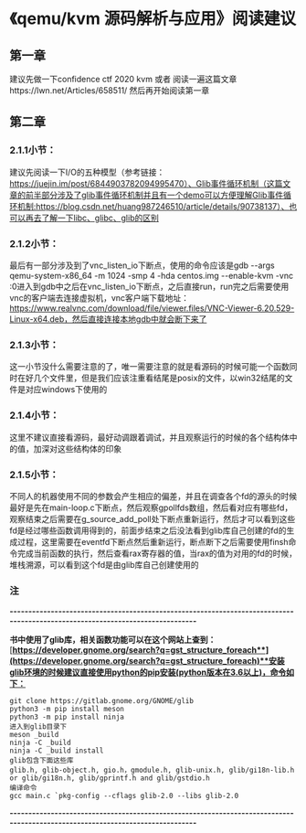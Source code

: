 # 《qemu/kvm 源码解析与应用》阅读建议

## 第一章

建议先做一下confidence ctf 2020 kvm 或者 阅读一遍这篇文章https://lwn.net/Articles/658511/  然后再开始阅读第一章

## 第二章

### 2.1.1小节：

建议先阅读一下I/O的五种模型（参考链接：https://juejin.im/post/6844903782094995470）、Glib事件循环机制（这篇文章的前半部分涉及了glib事件循环机制并且有一个demo可以方便理解Glib事件循环机制:https://blog.csdn.net/huang987246510/article/details/90738137）、也可以再去了解一下libc、glibc、glib的区别

### 2.1.2小节：

最后有一部分涉及到了vnc_listen_io下断点，使用的命令应该是gdb --args qemu-system-x86_64 -m 1024 -smp 4 -hda centos.img --enable-kvm -vnc :0进入到gdb中之后在vnc_listen_io下断点，之后直接run，run完之后需要使用vnc的客户端去连接虚拟机，vnc客户端下载地址：https://www.realvnc.com/download/file/viewer.files/VNC-Viewer-6.20.529-Linux-x64.deb，然后直接连接本地gdb中就会断下来了

### 2.1.3小节：

这一小节没什么需要注意的了，唯一需要注意的就是看源码的时候可能一个函数同时在好几个文件里，但是我们应该注重看结尾是posix的文件，以win32结尾的文件是对应windows下使用的

### 2.1.4小节：

这里不建议直接看源码，最好动调跟着调试，并且观察运行的时候的各个结构体中的值，加深对这些结构体的印象

### 2.1.5小节：

不同人的机器使用不同的参数会产生相应的偏差，并且在调查各个fd的源头的时候最好是先在main-loop.c下断点，然后观察gpollfds数组，然后看对应有哪些fd，观察结束之后需要在g_source_add_poll处下断点重新运行，然后才可以看到这些fd是经过哪些函数调用得到的，前面步结束之后没法看到glib库自己创建的fd的生成过程，这里需要在eventfd下断点然后重新运行，断点断下之后需要使用finsh命令完成当前函数的执行，然后查看rax寄存器的值，当rax的值为对用的fd的时候，堆栈溯源，可以看到这个fd是由glib库自己创建使用的

### 注

**------------------------------------------------------------------------------------------------------------------------------**

**书中使用了glib库，相关函数功能可以在这个网站上查到：**[**https://developer.gnome.org/search?q=gst_structure_foreach**](https://developer.gnome.org/search?q=gst_structure_foreach)**安装glib环境的时候建议直接使用python的pip安装(python版本在3.6以上)，命令如下：**

```
git clone https://gitlab.gnome.org/GNOME/glib
python3 -m pip install meson
python3 -m pip install ninja
进入到glib目录下
meson _build
ninja -C _build
ninja -C _build install
glib包含下面这些库
glib.h, glib-object.h, gio.h，gmodule.h, glib-unix.h, glib/gi18n-lib.h or glib/gi18n.h, glib/gprintf.h and glib/gstdio.h
编译命令
gcc main.c `pkg-config --cflags glib-2.0 --libs glib-2.0
```

**------------------------------------------------------------------------------------------------------------------------------**